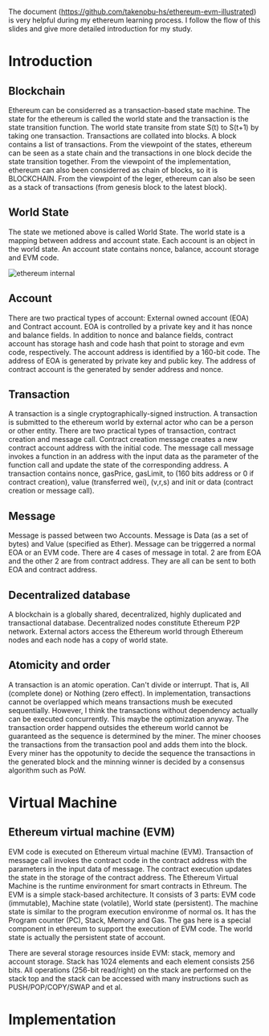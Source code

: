 The document (https://github.com/takenobu-hs/ethereum-evm-illustrated) is very helpful during my ethereum learning process. I follow the flow of this slides and give more detailed introduction for my study. 

# Introduction

## Blockchain

Ethereum can be considerred as a transaction-based state machine. The state for the ethereum is called the world state and the transaction is the state transition function. The world state transite from state S(t) to S(t+1) by taking one transaction. Transactions are collated into blocks. A block contains a list of transactions. From the viewpoint of the states, ethereum can be seen as a state chain and the transactions in one block decide the state transition together. From the viewpoint of the implementation, ethereum can also been considerred as chain of blocks, so it is BLOCKCHAIN. From the viewpoint of the leger, ethereum can also be seen as a stack of transactions (from genesis block to the latest block). 

## World State

The state we metioned above is called World State. The world state is a mapping between address and account state. Each account is an object in the world state. An account state contains nonce, balance, account storage and EVM code. 

![ethereum internal](https://i.stack.imgur.com/afWDt.jpg)

## Account

There are two practical types of account: External owned account (EOA) and Contract account. EOA is controlled by a private key and it has nonce and balance fields. In addition to nonce and balance fields, contract account has storage hash and code hash that point to storage and evm code, respectively. The account address is identified by a 160-bit code. The address of EOA is generated by private key and public key. The address of contract account is the generated by sender address and nonce. 

## Transaction

A transaction is a single cryptographically-signed instruction. A transaction is submitted to the ethereum world by external actor who can be a person or other entity. There are two practical types of transaction, contract creation and message call. Contract creation message creates a new contract account address with the initial code. The message call message invokes a function in an address with the input data as the parameter of the function call and update the state of the corresponding address. A transaction contains nonce, gasPrice, gasLimit, to (160 bits address or 0 if contract creation), value (transferred wei), (v,r,s) and init or data (contract creation or message call). 

## Message

Message is passed between two Accounts. Message is Data (as a set of bytes) and Value (specified as Ether). Message can be triggerred a normal EOA or an EVM code. There are 4 cases of message in total. 2 are from EOA and the other 2 are from contract address. They are all can be sent to both EOA and contract address. 

## Decentralized database

A blockchain is a globally shared, decentralized, highly duplicated and transactional database. Decentralized nodes constitute Ethereum P2P network. External actors access the Ethereum world through Ethereum nodes and each node has a copy of world state. 

## Atomicity and order

A transaction is an atomic operation. Can't divide or interrupt. That is, All (complete done) or Nothing (zero effect). In implementation, transactions cannot be overlapped which means transactions mush be executed sequentially. However, I think the transactions without dependency actually can be executed concurrently. This maybe the optimization anyway. The transaction order happend outsides the ethereum world cannot be guaranteed as the sequence is determined by the miner. The miner chooses the transactions from the transaction pool and adds them into the block. Every miner has the oppotunity to decide the sequence the transactions in the generated block and the minning winner is decided by a consensus algorithm such as PoW.

# Virtual Machine

## Ethereum virtual machine (EVM)

EVM code is executed on Ethereum virtual machine (EVM). Transaction of message call invokes the contract code in the contract address with the parameters in the input data of message. The contract execution updates the state in the storage of the contract address. The Ethereum Virtual Machine is the runtime environment for smart contracts in Ethreum. The EVM is a simple stack-based architecture. It consists of 3 parts: EVM code (immutable), Machine state (volatile), World state (persistent). The machine state is similar to the program execution environme of normal os. It has the Program counter (PC), Stack, Memory and Gas. The gas here is a special component in ethereum to support the execution of EVM code. The world state is actually the persistent state of account. 

There are several storage resources inside EVM: stack, memory and account storage. Stack has 1024 elements and each element consists 256 bits. All operations (256-bit read/right) on the stack are performed on the stack top and the stack can be accessed with many instructions such as PUSH/POP/COPY/SWAP and et al. 

# Implementation
